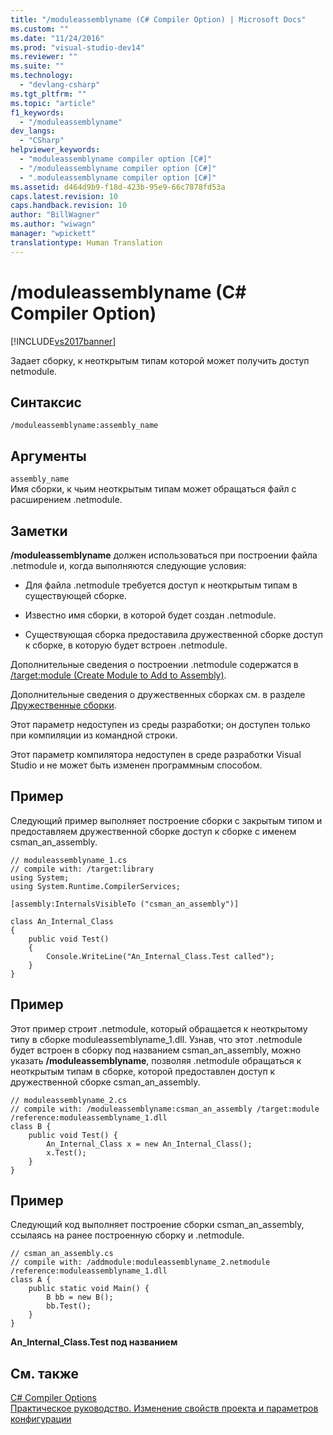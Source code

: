 ```yaml
---
title: "/moduleassemblyname (C# Compiler Option) | Microsoft Docs"
ms.custom: ""
ms.date: "11/24/2016"
ms.prod: "visual-studio-dev14"
ms.reviewer: ""
ms.suite: ""
ms.technology: 
  - "devlang-csharp"
ms.tgt_pltfrm: ""
ms.topic: "article"
f1_keywords: 
  - "/moduleassemblyname"
dev_langs: 
  - "CSharp"
helpviewer_keywords: 
  - "moduleassemblyname compiler option [C#]"
  - "/moduleassemblyname compiler option [C#]"
  - ".moduleassemblyname compiler option [C#]"
ms.assetid: d464d9b9-f18d-423b-95e9-66c7878fd53a
caps.latest.revision: 10
caps.handback.revision: 10
author: "BillWagner"
ms.author: "wiwagn"
manager: "wpickett"
translationtype: Human Translation
---
```

# /moduleassemblyname (C# Compiler Option)
[!INCLUDE[vs2017banner](../../../csharp/includes/vs2017banner.md)]

Задает сборку, к неоткрытым типам которой может получить доступ netmodule.  
  
## Синтаксис  
  
```  
/moduleassemblyname:assembly_name  
```  
  
## Аргументы  
 `assembly_name`  
 Имя сборки, к чьим неоткрытым типам может обращаться файл с расширением .netmodule.  
  
## Заметки  
 **\/moduleassemblyname** должен использоваться при построении файла .netmodule и, когда выполняются следующие условия:  
  
-   Для файла .netmodule требуется доступ к неоткрытым типам в существующей сборке.  
  
-   Известно имя сборки, в которой будет создан .netmodule.  
  
-   Существующая сборка предоставила дружественной сборке доступ к сборке, в которую будет встроен .netmodule.  
  
 Дополнительные сведения о построении .netmodule содержатся в [\/target:module \(Create Module to Add to Assembly\)](../../../csharp/language-reference/compiler-options/target-module-compiler-option.md).  
  
 Дополнительные сведения о дружественных сборках см. в разделе [Дружественные сборки](../Topic/Friend%20Assemblies%20\(C%23%20and%20Visual%20Basic\).md).  
  
 Этот параметр недоступен из среды разработки; он доступен только при компиляции из командной строки.  
  
 Этот параметр компилятора недоступен в среде разработки Visual Studio и не может быть изменен программным способом.  
  
## Пример  
 Следующий пример выполняет построение сборки с закрытым типом и предоставляем дружественной сборке доступ к сборке с именем csman\_an\_assembly.  
  
```  
// moduleassemblyname_1.cs  
// compile with: /target:library  
using System;  
using System.Runtime.CompilerServices;  
  
[assembly:InternalsVisibleTo ("csman_an_assembly")]  
  
class An_Internal_Class   
{  
    public void Test()   
    {   
        Console.WriteLine("An_Internal_Class.Test called");   
    }  
}  
```  
  
## Пример  
 Этот пример строит .netmodule, который обращается к неоткрытому типу в сборке moduleassemblyname\_1.dll.  Узнав, что этот .netmodule будет встроен в сборку под названием csman\_an\_assembly, можно указать **\/moduleassemblyname**, позволяя .netmodule обращаться к неоткрытым типам в сборке, которой предоставлен доступ к дружественной сборке csman\_an\_assembly.  
  
```  
// moduleassemblyname_2.cs  
// compile with: /moduleassemblyname:csman_an_assembly /target:module /reference:moduleassemblyname_1.dll  
class B {  
    public void Test() {  
        An_Internal_Class x = new An_Internal_Class();  
        x.Test();  
    }  
}  
```  
  
## Пример  
 Следующий код выполняет построение сборки csman\_an\_assembly, ссылаясь на ранее построенную сборку и .netmodule.  
  
```  
// csman_an_assembly.cs  
// compile with: /addmodule:moduleassemblyname_2.netmodule /reference:moduleassemblyname_1.dll  
class A {  
    public static void Main() {  
        B bb = new B();  
        bb.Test();  
    }  
}  
```  
  
  **An\_Internal\_Class.Test под названием**   
## См. также  
 [C\# Compiler Options](../../../csharp/language-reference/compiler-options/index.md)   
 [Практическое руководство. Изменение свойств проекта и параметров конфигурации](http://msdn.microsoft.com/ru-ru/e7184bc5-2f2b-4b4f-aa9a-3ecfcbc48b67)